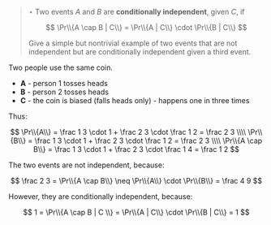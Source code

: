 > $\star$ Two events $A$ and $B$ are **conditionally independent**, given $C$,
> if
>
> $$ \Pr\\{A \cap B | C\\} = \Pr\\{A | C\\} \cdot \Pr\\{B | C\\} $$
>
> Give a simple but nontrivial example of two events that are not independent
> but are conditionally independent given a third event.

Two people use the same coin.

* **A** - person 1 tosses heads
* **B** - person 2 tosses heads
* **C** - the coin is biased (falls heads only) - happens one in three times

Thus:

$$
\Pr\\{A\\} = \frac 1 3 \cdot 1 + \frac 2 3 \cdot \frac 1 2 = \frac 2 3 \\\\
\Pr\\{B\\} = \frac 1 3 \cdot 1 + \frac 2 3 \cdot \frac 1 2 = \frac 2 3 \\\\
\Pr\\{A \cap B\\} = \frac 1 3 \cdot 1 + \frac 2 3 \cdot \frac 1 4 = \frac 1 2
$$

The two events are not independent, because:

$$ \frac 2 3 = \Pr\\{A \cap B\\} \neq \Pr\\{A\\} \cdot \Pr\\{B\\} = \frac 4 9 $$

However, they are conditionally independent, because:

$$ 1 = \Pr\\{A \cap B | C \\} = \Pr\\{A | C\\} \cdot \Pr\\{B | C\\} = 1 $$
